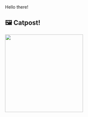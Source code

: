 Hello there!



## 🖼️ Catpost!

<sub>
    <img src="https://cdn2.thecatapi.com/images/b91.jpg" height="256">
</sub>

